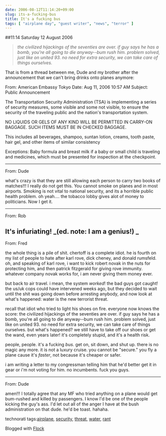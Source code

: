 ```yaml
---
date: 2006-08-12T11:14:20+09:00
slug: its-a-fucking-bus
title: It's a fucking bus
tags: [ "airplane day", "guest writer", "news", "terror" ]
---
```


##11:14 Saturday 12 August 2006

> _the civilized hijackings of the seventies are over. if guy says he has a bomb, you're all going to die anyway--bum rush him.  problem solved, just like on united 93.  no need for extra security, we can take care of things ourselves._


That is from a thread between me, Dude and my brother after the announcement that we can't bring drinks onto planes anymore:

From: American Embassy Tokyo
Date: Aug 11, 2006 10:57 AM
Subject: Public Announcement

<snip>

The Transportation Security Administration (TSA) is implementing a series of security measures, some visible and some not visible, to ensure the security of the traveling public and the nation's transportation system.

NO LIQUIDS OR GELS OF ANY KIND WILL BE PERMITTED IN CARRY-ON BAGGAGE. SUCH ITEMS MUST BE IN CHECKED BAGGAGE.

This includes all beverages, shampoo, suntan lotion, creams, tooth paste, hair gel, and other items of similar consistency

Exceptions: Baby formula and breast milk if a baby or small child is traveling and medicines, which must be presented for inspection at the checkpoint.

<snip>

-------------------------------------------------------------------------

From: Dude

what's crazy is that they are still allowing each person to carry two books of matches!!!  I really do not get this.  You cannot smoke on planes and in most airports.  Smoking is not vital to national security, and its a horrible public health problem.  oh yeah....  the tobacco lobby gives alot of money to politicians.  Now I get it.

-------------------------------------------------------------------------

From: Rob

It's infuriating!   _(ed. note: I am a genius!)
_
-------------------------------------------------------------------------

From: Fred

the whole thing is a pile of shit.  chertoff is a complete idiot.  he is fourth on my list of people to hate after karl rove, dick cheney, and donald rumsfeld.  oh, and speaking of karl rove, i want to kick robert novak in the nuts for protecting him, and then patrick fitzgerald for giving rove immunity.  whatever company novak works for, i am never giving them money ever.

but back to air travel.  i mean, the system *worked*!  the bad guys got caught!  the us/uk cops could have intervened weeks ago, but they decided to wait until the shit was going down before arresting anybody, and now look at what's happened: water is the new terrorist threat.

recall that idiot who tried to light his shoes on fire.  everyone now knows the score: the civilized hijackings of the seventies are over. if guy says he has a bomb, you're all going to die anyway--bum rush him.  problem solved, just like on united 93.  no need for extra security, we can take care of things ourselves.  but what's happened? we still have to take off our shoes or get the wand, even years later! it's completely stupid, and it's a health risk.

people, people.  it's a fucking *bus*.  get on, sit down, and shut up.
there is no magic any more.  it is not a luxury cruise.  you cannot be "secure."  you fly a plane cause it's *faster*, not because it's cheaper or safer.

i am writing a letter to my congressman telling him that he'd better get it in gear or i'm not voting for him.  no incumbents.  fuck you guys.

-------------------------------------------------------------------------

From: Dude

amen!!!  I totally agree that any MF who tried anything on a plane would get bum-rushed and killed by passengers.  I know I'd be one of the people kicking the guy's ass.  I'd let out all of the anger I have at the bush administration on that dude.  he'd be toast.  hahaha.




technorati tags:[airplane](https://technorati.com/tag/airplane), [security](https://technorati.com/tag/security), [threat](https://technorati.com/tag/threat), [water](https://technorati.com/tag/water), [rant](https://technorati.com/tag/rant)





Blogged with [Flock](https://www.flock.com)
